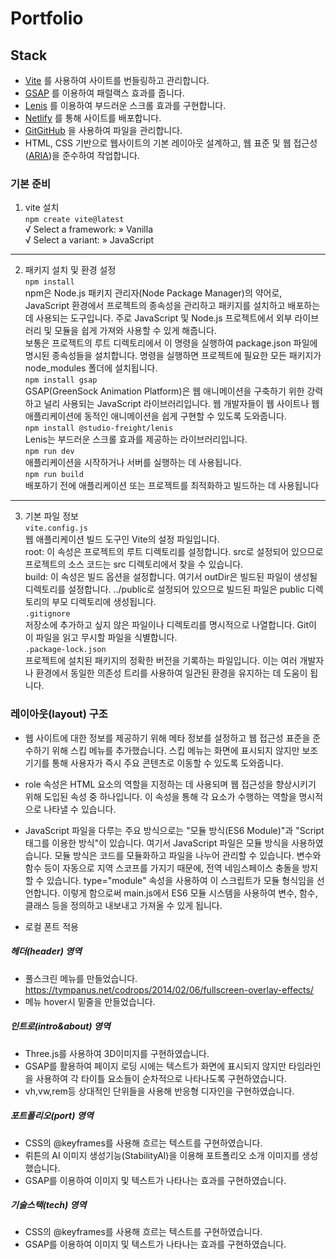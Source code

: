 # Portfolio

## Stack

- [Vite](https://ko.vitejs.dev/) 를 사용하여 사이트를 번들링하고 관리합니다.
- [GSAP](https://greensock.com/gsap) 를 이용하여 패럴랙스 효과를 줍니다.
- [Lenis](https://lenis.studiofreight.com/) 를 이용하여 부드러운 스크롤 효과를 구현합니다.
- [Netlify](https://www.netlify.com/) 를 통해 사이트를 배포합니다.
- [Git](https://git-scm.com/)[GitHub](https://github.com/) 을 사용하여 파일을 관리합니다.
- HTML, CSS 기반으로 웹사이트의 기본 레이아웃 설계하고, 웹 표준 및 웹 접근성([ARIA](https://developer.mozilla.org/en-US/docs/Web/Accessibility/ARIA/Roles))을 준수하여 작업합니다.

### 기본 준비

1. vite 설치  
   `npm create vite@latest`  
   √ Select a framework: » Vanilla  
   √ Select a variant: » JavaScript

---

2. 패키지 설치 및 환경 설정  
   `npm install`  
   npm은 Node.js 패키지 관리자(Node Package Manager)의 약어로, JavaScript 환경에서 프로젝트의 종속성을 관리하고 패키지를 설치하고 배포하는 데 사용되는 도구입니다. 주로 JavaScript 및 Node.js 프로젝트에서 외부 라이브러리 및 모듈을 쉽게 가져와 사용할 수 있게 해줍니다.  
   보통은 프로젝트의 루트 디렉토리에서 이 명령을 실행하여 package.json 파일에 명시된 종속성들을 설치합니다. 명령을 실행하면 프로젝트에 필요한 모든 패키지가 node_modules 폴더에 설치됩니다.  
   `npm install gsap`  
   GSAP(GreenSock Animation Platform)은 웹 애니메이션을 구축하기 위한 강력하고 널리 사용되는 JavaScript 라이브러리입니다. 웹 개발자들이 웹 사이트나 웹 애플리케이션에 동적인 애니메이션을 쉽게 구현할 수 있도록 도와줍니다.  
   `npm install @studio-freight/lenis`  
   Lenis는 부드러운 스크롤 효과를 제공하는 라이브러리입니다.  
   `npm run dev`  
   애플리케이션을 시작하거나 서버를 실행하는 데 사용됩니다.  
   `npm run build`  
   배포하기 전에 애플리케이션 또는 프로젝트를 최적화하고 빌드하는 데 사용됩니다

---

3. 기본 파일 정보  
   `vite.config.js`  
   웹 애플리케이션 빌드 도구인 Vite의 설정 파일입니다.  
   root: 이 속성은 프로젝트의 루트 디렉토리를 설정합니다. src로 설정되어 있으므로 프로젝트의 소스 코드는 src 디렉토리에서 찾을 수 있습니다.  
   build: 이 속성은 빌드 옵션을 설정합니다. 여기서 outDir은 빌드된 파일이 생성될 디렉토리를 설정합니다. ../public로 설정되어 있으므로 빌드된 파일은 public 디렉토리의 부모 디렉토리에 생성됩니다.  
   `.gitignore`  
   저장소에 추가하고 싶지 않은 파일이나 디렉토리를 명시적으로 나열합니다. Git이 이 파일을 읽고 무시할 파일을 식별합니다.  
   `.package-lock.json`  
   프로젝트에 설치된 패키지의 정확한 버전을 기록하는 파일입니다. 이는 여러 개발자나 환경에서 동일한 의존성 트리를 사용하여 일관된 환경을 유지하는 데 도움이 됩니다.

### 레이아웃(layout) 구조

- 웹 사이트에 대한 정보를 제공하기 위해 메타 정보를 설정하고 웹 접근성 표준을 준수하기 위해 스킵 메뉴를 추가했습니다. 스킵 메뉴는 화면에 표시되지 않지만 보조 기기를 통해 사용자가 즉시 주요 콘텐츠로 이동할 수 있도록 도와줍니다.

- role 속성은 HTML 요소의 역할을 지정하는 데 사용되며 웹 접근성을 향상시키기 위해 도입된 속성 중 하나입니다. 이 속성을 통해 각 요소가 수행하는 역할을 명시적으로 나타낼 수 있습니다.

- JavaScript 파일을 다루는 주요 방식으로는 "모듈 방식(ES6 Module)"과 "Script 태그를 이용한 방식"이 있습니다. 여기서 JavaScript 파일은 모듈 방식을 사용하였습니다. 모듈 방식은 코드를 모듈화하고 파일을 나누어 관리할 수 있습니다. 변수와 함수 등이 자동으로 지역 스코프를 가지기 때문에, 전역 네임스페이스 충돌을 방지할 수 있습니다. type="module" 속성을 사용하여 이 스크립트가 모듈 형식임을 선언합니다. 이렇게 함으로써 main.js에서 ES6 모듈 시스템을 사용하여 변수, 함수, 클래스 등을 정의하고 내보내고 가져올 수 있게 됩니다.

- 로컬 폰트 적용

##### 헤더(header) 영역

- 풀스크린 메뉴를 만들었습니다. https://tympanus.net/codrops/2014/02/06/fullscreen-overlay-effects/
- 메뉴 hover시 밑줄을 만들었습니다.

##### 인트로(intro&about) 영역
- Three.js를 사용하여 3D이미지를 구현하였습니다.
-  GSAP를 활용하여 페이지 로딩 시에는 텍스트가 화면에 표시되지 않지만 타임라인을 사용하여 각 타이틀 요소들이 순차적으로 나타나도록 구현하였습니다.
- vh,vw,rem등 상대적인 단위들을 사용해 반응형 디자인을 구현하였습니다.

##### 포트폴리오(port) 영역
- CSS의 @keyframes를 사용해 흐르는 텍스트를 구현하였습니다.
- 뤼튼의 AI 이미지 생성기능(StabilityAI)을 이용해 포트폴리오 소개 이미지를 생성했습니다.
- GSAP를 이용하여 이미지 및 텍스트가 나타나는 효과를 구현하였습니다.

##### 기술스택(tech) 영역
- CSS의 @keyframes를 사용해 흐르는 텍스트를 구현하였습니다.
- GSAP를 이용하여 이미지 및 텍스트가 나타나는 효과를 구현하였습니다.